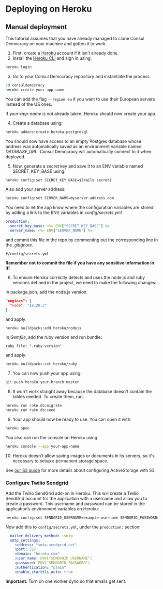 # Deploying on Heroku

## Manual deployment

This tutorial assumes that you have already managed to clone Consul Democracy on your machine and gotten it to work.

1. First, create a [Heroku](https://www.heroku.com) account if it isn't already done.
2. Install the [Heroku CLI](https://devcenter.heroku.com/articles/heroku-cli) and sign in using:

  ```bash
  heroku login
  ```

3. Go to your Consul Democracy repository and instantiate the process:

  ```bash
  cd consuldemocracy
  heroku create your-app-name
  ```

  You can add the flag `--region eu` if you want to use their European servers instead of the US ones.

  If _your-app-name_ is not already taken, Heroku should now create your app.

4. Create a database using:

  ```bash
  heroku addons:create heroku-postgresql
  ```

  You should now have access to an empty Postgres database whose address was automatically saved as an environment variable named _DATABASE\_URL_. Consul Democracy will automatically connect to it when deployed.

5. Now, generate a secret key and save it to an ENV variable named SECRET\_KEY\_BASE using:

  ```bash
  heroku config:set SECRET_KEY_BASE=$(rails secret)
  ```

  Also add your server address:

  ```bash
  heroku config:set SERVER_NAME=myserver.address.com
  ```

  You need to let the app know where the configuration variables are stored by adding a link to the ENV variables in _config/secrets.yml_

  ```yml
  production:
    secret_key_base: <%= ENV["SECRET_KEY_BASE"] %>
    server_name: <%= ENV["SERVER_NAME"] %>
  ```

  and commit this file in the repo by commenting out the corresponding line in the _.gitignore_.

  ```gitignore
  #/config/secrets.yml
  ```

  **Remember not to commit the file if you have any sensitive information in it!**

6. To ensure Heroku correctly detects and uses the node.js and ruby versions defined in the project, we need to make the following changes:

  In package.json, add the node.js version:

  ```json
  "engines": {
    "node": "18.20.3"
  }
  ```

  and apply:

  ```bash
  heroku buildpacks:add heroku/nodejs
  ```

  In _Gemfile_, add the ruby version and run bundle:

  ```Gemfile
  ruby file: ".ruby-version"
  ```

  and apply:

  ```bash
  heroku buildpacks:set heroku/ruby
  ```

7. You can now push your app using:

  ```bash
  git push heroku your-branch:master
  ```

8. It won't work straight away because the database doesn't contain the tables needed. To create them, run:

  ```bash
  heroku run rake db:migrate
  heroku run rake db:seed
  ```

9. Your app should now be ready to use. You can open it with:

  ```bash
  heroku open
  ```

  You also can run the console on Heroku using:

  ```bash
  heroku console --app your-app-name
  ```

10. Heroku doesn't allow saving images or documents in its servers, so it's necessary to setup a permanent storage space.

  See [our S3 guide](using-aws-s3-as-storage.md) for more details about configuring ActiveStorage with S3.

### Configure Twilio Sendgrid

Add the Twilio SendGrid add-on in Heroku. This will create a Twilio SendGrid account for the application with a username and allow you to create a password. This username and password can be stored in the application’s environment variables on Heroku:

```bash
heroku config:set SENDGRID_USERNAME=example-username SENDGRID_PASSWORD=xxxxxxxxx
```

Now add this to `config/secrets.yml`, under the `production:` section:

```yaml
  mailer_delivery_method: :smtp
  smtp_settings:
    :address: "smtp.sendgrid.net"
    :port: 587
    :domain: "heroku.com"
    :user_name: ENV["SENDGRID_USERNAME"]
    :password: ENV["SENDGRID_PASSWORD"]
    :authentication: "plain"
    :enable_starttls_auto: true
```

**Important:** Turn on one worker dyno so that emails get sent.
